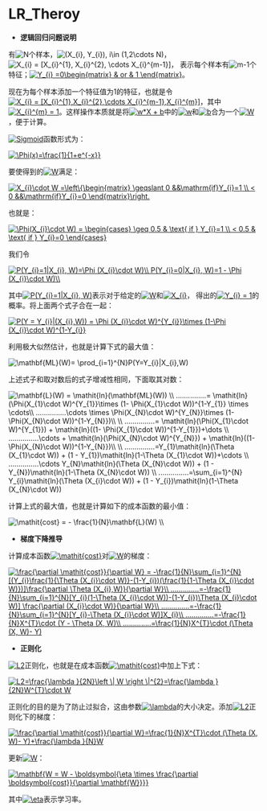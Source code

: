 # LR_Theroy

+ **逻辑回归问题说明**

有<img src="http://latex.codecogs.com/gif.latex?N" title="N" />个样本，<img src="http://latex.codecogs.com/gif.latex?(X_{i},&space;Y_{i}),&space;i\in&space;(1,2\cdots&space;N)" title="(X_{i}, Y_{i}), i\in (1,2\cdots N)" />，<img src="http://latex.codecogs.com/gif.latex?X_{i}&space;=&space;[X_{i}^{1},&space;X_{i}^{2},&space;\cdots&space;X_{i}^{m-1}]" title="X_{i} = [X_{i}^{1}, X_{i}^{2}, \cdots X_{i}^{m-1}]" />， 表示每个样本有<img src="http://latex.codecogs.com/gif.latex?m-1" title="m-1" />个特征；<a href="http://www.codecogs.com/eqnedit.php?latex=Y_{i}&space;=0\begin{matrix}&space;&&space;or&space;&&space;1&space;\end{matrix}" target="_blank"><img src="http://latex.codecogs.com/gif.latex?Y_{i}&space;=0\begin{matrix}&space;&&space;or&space;&&space;1&space;\end{matrix}" title="Y_{i} =0\begin{matrix} & or & 1 \end{matrix}" /></a>。
 
现在为每个样本添加一个特征值为1的特征，也就是令<a href="http://www.codecogs.com/eqnedit.php?latex=X_{i}&space;=&space;[X_{i}^{1},X_{i}^{2},\cdots&space;X_{i}^{m-1},X_{i}^{m}]" target="_blank"><img src="http://latex.codecogs.com/gif.latex?X_{i}&space;=&space;[X_{i}^{1},X_{i}^{2},\cdots&space;X_{i}^{m-1},X_{i}^{m}]" title="X_{i} = [X_{i}^{1},X_{i}^{2},\cdots X_{i}^{m-1},X_{i}^{m}]" /></a>，其中<a href="http://www.codecogs.com/eqnedit.php?latex=X_{i}^{m}&space;=&space;1" target="_blank"><img src="http://latex.codecogs.com/gif.latex?X_{i}^{m}&space;=&space;1" title="X_{i}^{m} = 1" /></a>。这样操作本质就是将<a href="http://www.codecogs.com/eqnedit.php?latex=w*X&space;&plus;&space;b" target="_blank"><img src="http://latex.codecogs.com/gif.latex?w*X&space;&plus;&space;b" title="w*X + b" /></a>中的<a href="http://www.codecogs.com/eqnedit.php?latex=w" target="_blank"><img src="http://latex.codecogs.com/gif.latex?w" title="w" /></a>和<a href="http://www.codecogs.com/eqnedit.php?latex=w" target="_blank"><img src="http://latex.codecogs.com/gif.latex?b" title="b" /></a>合为一个<a href="http://www.codecogs.com/eqnedit.php?latex=W" target="_blank"><img src="http://latex.codecogs.com/gif.latex?W" title="W" /></a>，便于计算。

<a href="http://www.codecogs.com/eqnedit.php?latex=Sigmoid" target="_blank"><img src="http://latex.codecogs.com/gif.latex?Sigmoid" title="Sigmoid" /></a>函数形式为：

<a href="http://www.codecogs.com/eqnedit.php?latex=\Phi(x)=\frac{1}{1&plus;e^{-x}}" target="_blank"><img src="http://latex.codecogs.com/gif.latex?\Phi(x)=\frac{1}{1&plus;e^{-x}}" title="\Phi(x)=\frac{1}{1+e^{-x}}" /></a>

要使得到的<a href="http://www.codecogs.com/eqnedit.php?latex=W" target="_blank"><img src="http://latex.codecogs.com/gif.latex?W" title="W" /></a>满足：

<a href="http://www.codecogs.com/eqnedit.php?latex=X_{i}\cdot&space;W&space;=\left\{\begin{matrix}&space;\geqslant&space;0&space;&&\mathrm{if}Y_{i}=1&space;\\&space;<&space;0&space;&&\mathrm{if}Y_{i}=0&space;\end{matrix}\right." target="_blank"><img src="http://latex.codecogs.com/gif.latex?X_{i}\cdot&space;W&space;=\left\{\begin{matrix}&space;\geqslant&space;0&space;&&\mathrm{if}Y_{i}=1&space;\\&space;<&space;0&space;&&\mathrm{if}Y_{i}=0&space;\end{matrix}\right." title="X_{i}\cdot W =\left\{\begin{matrix} \geqslant 0 &&\mathrm{if}Y_{i}=1 \\ < 0 &&\mathrm{if}Y_{i}=0 \end{matrix}\right." /></a>

也就是：

<a href="http://www.codecogs.com/eqnedit.php?latex=\Phi(X_{i}\cdot&space;W)&space;=&space;\begin{cases}&space;\geq&space;0.5&space;&&space;\text{&space;if&space;}&space;Y_{i}=1&space;\\&space;<&space;0.5&space;&&space;\text{&space;if&space;}&space;Y_{i}=0&space;\end{cases}" target="_blank"><img src="http://latex.codecogs.com/gif.latex?\Phi(X_{i}\cdot&space;W)&space;=&space;\begin{cases}&space;\geq&space;0.5&space;&&space;\text{&space;if&space;}&space;Y_{i}=1&space;\\&space;<&space;0.5&space;&&space;\text{&space;if&space;}&space;Y_{i}=0&space;\end{cases}" title="\Phi(X_{i}\cdot W) = \begin{cases} \geq 0.5 & \text{ if } Y_{i}=1 \\ < 0.5 & \text{ if } Y_{i}=0 \end{cases}" /></a>

我们令

<a href="http://www.codecogs.com/eqnedit.php?latex=P(Y_{i}=1|X_{i},&space;W)=\Phi&space;(X_{i}\cdot&space;W)\\&space;P(Y_{i}=0|X_{i},&space;W)=1&space;-&space;\Phi&space;(X_{i}\cdot&space;W)\\" target="_blank"><img src="http://latex.codecogs.com/gif.latex?P(Y_{i}=1|X_{i},&space;W)=\Phi&space;(X_{i}\cdot&space;W)\\&space;P(Y_{i}=0|X_{i},&space;W)=1&space;-&space;\Phi&space;(X_{i}\cdot&space;W)\\" title="P(Y_{i}=1|X_{i}, W)=\Phi (X_{i}\cdot W)\\ P(Y_{i}=0|X_{i}, W)=1 - \Phi (X_{i}\cdot W)\\" /></a>

其中<a href="http://www.codecogs.com/eqnedit.php?latex=P(Y_{i}=1|X_{i},&space;W)" target="_blank"><img src="http://latex.codecogs.com/gif.latex?P(Y_{i}=1|X_{i},&space;W)" title="P(Y_{i}=1|X_{i}, W)" /></a>表示对于给定的<a href="http://www.codecogs.com/eqnedit.php?latex=W" target="_blank"><img src="http://latex.codecogs.com/gif.latex?W" title="W" /></a>和<a href="http://www.codecogs.com/eqnedit.php?latex=X_{i}" target="_blank"><img src="http://latex.codecogs.com/gif.latex?X_{i}" title="X_{i}" /></a>， 得出的<a href="http://www.codecogs.com/eqnedit.php?latex=Y_{i}&space;=&space;1" target="_blank"><img src="http://latex.codecogs.com/gif.latex?Y_{i}&space;=&space;1" title="Y_{i} = 1" /></a>的概率。将上面两个式子合在一起：

<a href="http://www.codecogs.com/eqnedit.php?latex=P(Y&space;=&space;Y_{i}|(X_{i},W))&space;=&space;\Phi&space;(X_{i}\cdot&space;W)^{Y_{i}}\times&space;(1-\Phi&space;(X_{i}\cdot&space;W)^{1-Y_{i}}" target="_blank"><img src="http://latex.codecogs.com/gif.latex?P(Y&space;=&space;Y_{i}|(X_{i},W))&space;=&space;\Phi&space;(X_{i}\cdot&space;W)^{Y_{i}}\times&space;(1-\Phi&space;(X_{i}\cdot&space;W)^{1-Y_{i}}" title="P(Y = Y_{i}|(X_{i},W)) = \Phi (X_{i}\cdot W)^{Y_{i}}\times (1-\Phi (X_{i}\cdot W)^{1-Y_{i}}" /></a>

利用极大似然估计，也就是计算下式的最大值：

<img src="http://latex.codecogs.com/gif.latex?\mathbf{ML}(W)=&space;\prod_{i=1}^{N}P(Y=Y_{i}|X_{i},W)" title="\mathbf{ML}(W)= \prod_{i=1}^{N}P(Y=Y_{i}|X_{i},W)" />

上述式子和取对数后的式子增减性相同，下面取其对数：

<img src="http://latex.codecogs.com/gif.latex?\mathbf{L}(W)&space;=&space;\mathit{ln}(\mathbf{ML}(W))&space;\\&space;...............=&space;\mathit{ln}(\Phi(X_{1}\cdot&space;W)^{Y_{1}}\times&space;(1-&space;\Phi(X_{1}\cdot&space;W))^{1-Y_{1}}&space;\times&space;\cdots\\&space;...............\cdots&space;\times&space;\Phi(X_{N}\cdot&space;W)^{Y_{N}}\times&space;(1-&space;\Phi(X_{N}\cdot&space;W))^{1-Y_{N}})\\&space;\\&space;...............=&space;\mathit{ln}(\Phi(X_{1}\cdot&space;W)^{Y_{1}})&space;&plus;&space;\mathit{ln}((1-&space;\Phi(X_{1}\cdot&space;W))^{1-Y_{1}})&plus;\dots&space;\\&space;...............\cdots&space;&plus;&space;\mathit{ln}(\Phi(X_{N}\cdot&space;W)^{Y_{N}})&space;&plus;&space;\mathit{ln}((1-&space;\Phi(X_{N}\cdot&space;W))^{1-Y_{N}})\\&space;\\&space;...............=Y_{1}\mathit{ln}(\Theta&space;(X_{1}\cdot&space;W))&space;&plus;&space;(1&space;-&space;Y_{1})\mathit{ln}(1-\Theta&space;(X_{1}\cdot&space;W))&plus;\cdots&space;\\&space;...............\cdots&space;Y_{N}\mathit{ln}(\Theta&space;(X_{N}\cdot&space;W))&space;&plus;&space;(1&space;-&space;Y_{N})\mathit{ln}(1-\Theta&space;(X_{N}\cdot&space;W))&space;\\&space;...............=\sum_{i=1}^{N}&space;Y_{i}\mathit{ln}(\Theta&space;(X_{i}\cdot&space;W))&space;&plus;&space;(1&space;-&space;Y_{i})\mathit{ln}(1-\Theta&space;(X_{N}\cdot&space;W))" title="\mathbf{L}(W) = \mathit{ln}(\mathbf{ML}(W)) \\ ...............= \mathit{ln}(\Phi(X_{1}\cdot W)^{Y_{1}}\times (1- \Phi(X_{1}\cdot W))^{1-Y_{1}} \times \cdots\\ ...............\cdots \times \Phi(X_{N}\cdot W)^{Y_{N}}\times (1- \Phi(X_{N}\cdot W))^{1-Y_{N}})\\ \\ ...............= \mathit{ln}(\Phi(X_{1}\cdot W)^{Y_{1}}) + \mathit{ln}((1- \Phi(X_{1}\cdot W))^{1-Y_{1}})+\dots \\ ...............\cdots + \mathit{ln}(\Phi(X_{N}\cdot W)^{Y_{N}}) + \mathit{ln}((1- \Phi(X_{N}\cdot W))^{1-Y_{N}})\\ \\ ...............=Y_{1}\mathit{ln}(\Theta (X_{1}\cdot W)) + (1 - Y_{1})\mathit{ln}(1-\Theta (X_{1}\cdot W))+\cdots \\ ...............\cdots Y_{N}\mathit{ln}(\Theta (X_{N}\cdot W)) + (1 - Y_{N})\mathit{ln}(1-\Theta (X_{N}\cdot W)) \\ ...............=\sum_{i=1}^{N} Y_{i}\mathit{ln}(\Theta (X_{i}\cdot W)) + (1 - Y_{i})\mathit{ln}(1-\Theta (X_{N}\cdot W))" />

计算上式的最大值，也就是计算如下的成本函数的最小值：

<img src="http://latex.codecogs.com/gif.latex?\mathit{cost}&space;=&space;-&space;\frac{1}{N}\mathbf{L}(W)&space;\\" title="\mathit{cost} = - \frac{1}{N}\mathbf{L}(W) \\" />

+ **梯度下降推导**

计算成本函数<a href="http://www.codecogs.com/eqnedit.php?latex=\mathit{cost}" target="_blank"><img src="http://latex.codecogs.com/gif.latex?\mathit{cost}" title="\mathit{cost}" /></a>对<a href="http://www.codecogs.com/eqnedit.php?latex=W" target="_blank"><img src="http://latex.codecogs.com/gif.latex?W" title="W" /></a>的梯度：

<a href="http://www.codecogs.com/eqnedit.php?latex=\frac{\partial&space;\mathit{cost}}{\partial&space;W}&space;=&space;-\frac{1}{N}\sum_{i=1}^{N}[(Y_{i}\frac{1}{\Theta&space;(X_{i}\cdot&space;W)}-(1-Y_{i})(\frac{1}{1-\Theta&space;(X_{i}\cdot&space;W)})]\frac{\partial&space;\Theta&space;(X_{i},W)}{\partial&space;W}\\&space;..............=-\frac{1}{N}\sum_{i=1}^{N}[Y_{i}(1-\Theta&space;(X_{i}\cdot&space;W))-(1-Y_{i})\Theta&space;(X_{i}\cdot&space;W)]&space;\frac{\partial&space;(X_{i}\cdot&space;W)}{\partial&space;W}\\&space;..............=-\frac{1}{N}\sum_{i=1}^{N}[Y_{i}-\Theta&space;(X_{i}\cdot&space;W)]X_{i}\\&space;..............=-\frac{1}{N}X^{T}\cdot&space;(Y&space;-&space;\Theta&space;(X,&space;W)\\&space;..............=\frac{1}{N}X^{T}\cdot&space;(\Theta&space;(X,&space;W)-&space;Y)" target="_blank"><img src="http://latex.codecogs.com/gif.latex?\frac{\partial&space;\mathit{cost}}{\partial&space;W}&space;=&space;-\frac{1}{N}\sum_{i=1}^{N}[(Y_{i}\frac{1}{\Theta&space;(X_{i}\cdot&space;W)}-(1-Y_{i})(\frac{1}{1-\Theta&space;(X_{i}\cdot&space;W)})]\frac{\partial&space;\Theta&space;(X_{i},W)}{\partial&space;W}\\&space;..............=-\frac{1}{N}\sum_{i=1}^{N}[Y_{i}(1-\Theta&space;(X_{i}\cdot&space;W))-(1-Y_{i})\Theta&space;(X_{i}\cdot&space;W)]&space;\frac{\partial&space;(X_{i}\cdot&space;W)}{\partial&space;W}\\&space;..............=-\frac{1}{N}\sum_{i=1}^{N}[Y_{i}-\Theta&space;(X_{i}\cdot&space;W)]X_{i}\\&space;..............=-\frac{1}{N}X^{T}\cdot&space;(Y&space;-&space;\Theta&space;(X,&space;W)\\&space;..............=\frac{1}{N}X^{T}\cdot&space;(\Theta&space;(X,&space;W)-&space;Y)" title="\frac{\partial \mathit{cost}}{\partial W} = -\frac{1}{N}\sum_{i=1}^{N}[(Y_{i}\frac{1}{\Theta (X_{i}\cdot W)}-(1-Y_{i})(\frac{1}{1-\Theta (X_{i}\cdot W)})]\frac{\partial \Theta (X_{i},W)}{\partial W}\\ ..............=-\frac{1}{N}\sum_{i=1}^{N}[Y_{i}(1-\Theta (X_{i}\cdot W))-(1-Y_{i})\Theta (X_{i}\cdot W)] \frac{\partial (X_{i}\cdot W)}{\partial W}\\ ..............=-\frac{1}{N}\sum_{i=1}^{N}[Y_{i}-\Theta (X_{i}\cdot W)]X_{i}\\ ..............=-\frac{1}{N}X^{T}\cdot (Y - \Theta (X, W)\\ ..............=\frac{1}{N}X^{T}\cdot (\Theta (X, W)- Y)" /></a>

+ **正则化**

<a href="http://www.codecogs.com/eqnedit.php?latex=L2" target="_blank"><img src="http://latex.codecogs.com/gif.latex?L2" title="L2" /></a>正则化，也就是在成本函数<a href="http://www.codecogs.com/eqnedit.php?latex=\mathit{cost}" target="_blank"><img src="http://latex.codecogs.com/gif.latex?\mathit{cost}" title="\mathit{cost}" /></a>中加上下式：

<a href="http://www.codecogs.com/eqnedit.php?latex=L2=\frac{\lambda&space;}{2N}\left&space;\|&space;W&space;\right&space;\|^{2}=\frac{\lambda&space;}{2N}W^{T}\cdot&space;W" target="_blank"><img src="http://latex.codecogs.com/gif.latex?L2=\frac{\lambda&space;}{2N}\left&space;\|&space;W&space;\right&space;\|^{2}=\frac{\lambda&space;}{2N}W^{T}\cdot&space;W" title="L2=\frac{\lambda }{2N}\left \| W \right \|^{2}=\frac{\lambda }{2N}W^{T}\cdot W" /></a>

正则化的目的是为了防止过拟合，这由参数<a href="http://www.codecogs.com/eqnedit.php?latex=\lambda" target="_blank"><img src="http://latex.codecogs.com/gif.latex?\lambda" title="\lambda" /></a>的大小决定。添加<a href="http://www.codecogs.com/eqnedit.php?latex=L2" target="_blank"><img src="http://latex.codecogs.com/gif.latex?L2" title="L2" /></a>正则化下的梯度：

<a href="http://www.codecogs.com/eqnedit.php?latex=\frac{\partial&space;\mathit{cost}}{\partial&space;W}=\frac{1}{N}X^{T}\cdot&space;(\Theta&space;(X,&space;W)-&space;Y)&plus;\frac{\lambda&space;}{N}W" target="_blank"><img src="http://latex.codecogs.com/gif.latex?\frac{\partial&space;\mathit{cost}}{\partial&space;W}=\frac{1}{N}X^{T}\cdot&space;(\Theta&space;(X,&space;W)-&space;Y)&plus;\frac{\lambda&space;}{N}W" title="\frac{\partial \mathit{cost}}{\partial W}=\frac{1}{N}X^{T}\cdot (\Theta (X, W)- Y)+\frac{\lambda }{N}W" /></a>

更新<a href="http://www.codecogs.com/eqnedit.php?latex=W" target="_blank"><img src="http://latex.codecogs.com/gif.latex?W" title="W" /></a>：

<a href="http://www.codecogs.com/eqnedit.php?latex=\mathbf{W&space;=&space;W&space;-&space;\boldsymbol{\eta&space;\times&space;\frac{\partial&space;\boldsymbol{cost}}{\partial&space;\mathbf{W}}}}" target="_blank"><img src="http://latex.codecogs.com/gif.latex?\mathbf{W&space;=&space;W&space;-&space;\boldsymbol{\eta&space;\times&space;\frac{\partial&space;\boldsymbol{cost}}{\partial&space;\mathbf{W}}}}" title="\mathbf{W = W - \boldsymbol{\eta \times \frac{\partial \boldsymbol{cost}}{\partial \mathbf{W}}}}" /></a>

其中<a href="http://www.codecogs.com/eqnedit.php?latex=\eta" target="_blank"><img src="http://latex.codecogs.com/gif.latex?\eta" title="\eta" /></a>表示学习率。
